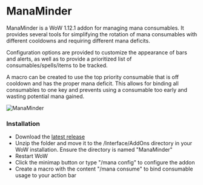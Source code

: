 # ManaMinder

ManaMinder is a WoW 1.12.1 addon for managing mana consumables. It provides several tools for simplifying the rotation of mana consumables with different cooldowns and requiring different mana deficits.

Configuration options are provided to customize the appearance of bars and alerts, as well as to provide a prioritized list of consumables/spells/items to be tracked.

A macro can be created to use the top priority consumable that is off cooldown and has the proper mana deficit. This allows for binding all consumables to one key and prevents using a consumable too early and wasting potential mana gained. 

![ManaMinder](docs/images/Screenshot1.png)

### Installation ###

* Download the [latest release](https://github.com/melbaa/ManaMinder/archive/refs/heads/master.zip)
* Unzip the folder and move it to the /Interface/AddOns directory in your WoW installation. Ensure the directory is named "ManaMinder"
* Restart WoW
* Click the minimap button or type "/mana config" to configure the addon
* Create a macro with the content "/mana consume" to bind consumable usage to your action bar
